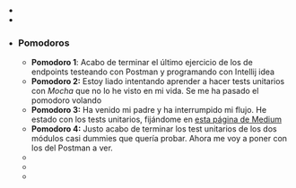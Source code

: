 -
-
- ### Pomodoros
	- **Pomodoro 1**: Acabo de terminar el último ejercicio de los de endpoints testeando con Postman y programando con Intellij idea
	- **Pomodoro 2:** Estoy liado intentando aprender a hacer tests unitarios con *Mocha* que no lo he visto en mi vida. Se me ha pasado el pomodoro volando
	- **Pomodoro 3:** Ha venido mi padre y ha interrumpido mi flujo. He estado con los tests unitarios, fijándome en [esta página de Medium](https://medium.com/critigenopensource/mocha-unit-testing-pattern-test-suite-setup-code-for-file-separated-test-e339a550dbf6)
	- **Pomodoro 4:** Justo acabo de terminar los test unitarios de los dos módulos casi dummies que quería probar. Ahora me voy a poner con los del Postman a ver.
	-
	-
	-